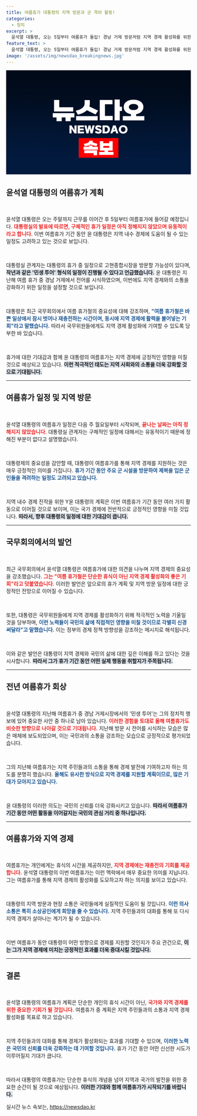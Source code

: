 ```yaml
---
title: 여름휴가 대통령의 지역 방문과 군 격려 활동!
categories:
  - 정치
excerpt: >
  윤석열 대통령, 오는 5일부터 여름휴가 돌입! 경남 거제 방문처럼 지역 경제 활성화를 위한 민생 투어도 예고. 자세한 일정이 기대되는 가운데, 대통령의 휴가가 어떤 변화를 불러올지 주목된다.
feature_text: >
  윤석열 대통령, 오는 5일부터 여름휴가 돌입! 경남 거제 방문처럼 지역 경제 활성화를 위한 민생 투어도 예고. 자세한 일정이 기대되는 가운데, 대통령의 휴가가 어떤 변화를 불러올지 주목된다.
image: '/assets/img/newsdao_breakingnews.jpg'
---
```


<p><img src="/assets/img/newsdao_breakingnews.jpg" alt="flaretime 속보" /></p>

<h2 data-ke-size="size26">윤석열 대통령의 여름휴가 계획</h2>

<p data-ke-size="size16">&nbsp;</p>

<p>윤석열 대통령은 오는 주말까지 근무를 이어간 후 5일부터 여름휴가에 들어갈 예정입니다. <b><span style="color: #ee2323;">대통령실의 발표에 따르면, 구체적인 휴가 일정은 아직 정해지지 않았으며 유동적이라고 합니다.</span></b> 이번 여름휴가 기간 동안 윤 대통령은 지역 내수 경제에 도움이 될 수 있는 일정도 고려하고 있는 것으로 보입니다.</p>

<p data-ke-size="size16">&nbsp;</p>

<p>대통령실 관계자는 대통령의 휴가 중 일정으로 고현종합시장을 방문할 가능성이 있다며, <b><span style="background-color: #21538527;">작년과 같은 '민생 투어' 형식의 일정이 진행될 수 있다고 언급했습니다.</span></b> 윤 대통령은 지난해 여름 휴가 중 경남 거제에서 전어를 시식하였으며, 이번에도 지역 경제와의 소통을 강화하기 위한 일정을 설정할 것으로 보입니다.</p>

<p data-ke-size="size16">&nbsp;</p>

<p>대통령은 최근 국무회의에서 여름 휴가철의 중요성에 대해 강조하며, <b><span style="color: #1a5490;">"여름 휴가철은 바쁜 일상에서 잠시 벗어나 재충전하는 시간이며, 동시에 지역 경제에 활력을 불어넣는 기회"라고 말했습니다.</span></b> 따라서 국무위원들에게도 지역 경제 활성화에 기여할 수 있도록 당부한 바 있습니다.</p>

<p data-ke-size="size16">&nbsp;</p>

<p>휴가에 대한 기대감과 함께 윤 대통령의 여름휴가는 지역 경제에 긍정적인 영향을 미칠 것으로 예상되고 있습니다. <b><span style="background-color: #21538527;">이런 적극적인 태도는 지역 사회와의 소통을 더욱 강화할 것으로 기대됩니다.</span></b></p>

<hr>

<h2 data-ke-size="size26">여름휴가 일정 및 지역 방문</h2>

<p data-ke-size="size16">&nbsp;</p>

<p>윤석열 대통령의 여름휴가 일정은 다음 주 월요일부터 시작되며, <b><span style="color: #ee2323;">끝나는 날짜는 아직 정해지지 않았습니다.</span></b> 대통령실 관계자는 구체적인 일정에 대해서는 유동적이기 때문에 정해진 부분이 없다고 설명했습니다. </p>

<p data-ke-size="size16">&nbsp;</p>

<p>대통령제의 중요성을 감안할 때, 대통령이 여름휴가를 통해 지역 경제를 지원하는 것은 매우 긍정적인 의미를 가집니다. <b><span style="color: #1a5490;">휴가 기간 동안 주요 군 시설을 방문하여 제복을 입은 군인들을 격려하는 일정도 고려되고 있습니다.</span></b></p>

<p data-ke-size="size16">&nbsp;</p>

<p>지역 내수 경제 진작을 위한 Y윤 대통령의 계획은 이번 여름휴가 기간 동안 여러 가지 활동으로 이어질 것으로 보이며, 이는 국가 경제에 전반적으로 긍정적인 영향을 미칠 것입니다. <b><span style="background-color: #21538527;">따라서, 향후 대통령의 일정에 대한 기대감이 큽니다.</span></b></p>

<hr>

<h2 data-ke-size="size26">국무회의에서의 발언</h2>

<p data-ke-size="size16">&nbsp;</p>

<p>최근 국무회의에서 윤석열 대통령은 여름휴가에 대한 의견을 나누며 지역 경제의 중요성을 강조했습니다. <b><span style="color: #ee2323;">그는 "여름 휴가철은 단순한 휴식이 아닌 지역 경제 활성화의 좋은 기회"라고 덧붙였습니다.</span></b> 이러한 발언은 앞으로의 휴가 계획 및 지역 방문 일정에 대한 긍정적인 전망으로 이어질 수 있습니다.</p>

<p data-ke-size="size16">&nbsp;</p>

<p>또한, 대통령은 국무위원들에게 지역 경제를 활성화하기 위해 적극적인 노력을 기울일 것을 당부하며, <b><span style="color: #1a5490;">이런 노력들이 국민의 삶에 직접적인 영향을 미칠 것이므로 각별히 신경 써달라"고 말했습니다.</span></b> 이는 정부의 경제 정책 방향성을 강조하는 메시지로 해석됩니다.</p>

<p data-ke-size="size16">&nbsp;</p>

<p>이와 같은 발언은 대통령이 지역 경제와 국민의 삶에 대한 깊은 이해를 하고 있다는 것을 시사합니다. <b><span style="background-color: #21538527;">따라서 그가 휴가 기간 동안 어떤 실제 행동을 취할지가 주목됩니다.</span></b></p>

<hr>

<h2 data-ke-size="size26">전년 여름휴가 회상</h2>

<p data-ke-size="size16">&nbsp;</p>

<p>윤석열 대통령의 지난해 여름휴가 중 경남 거제시장에서의 '민생 투어'는 그의 정치적 행보에 있어 중요한 사안 중 하나로 남아 있습니다. <b><span style="color: #ee2323;">이러한 경험을 토대로 올해 여름휴가도 비슷한 방향으로 나아갈 것으로 기대됩니다.</span></b> 지난해 방문 시 전어를 시식하는 모습은 많은 매체에 보도되었으며, 이는 국민과의 소통을 강조하는 모습으로 긍정적으로 평가되었습니다.</p>

<p data-ke-size="size16">&nbsp;</p>

<p>그의 지난해 여름휴가는 지역 주민들과의 소통을 통해 경제 발전에 기여하고자 하는 의도를 분명히 했습니다. <b><span style="color: #1a5490;">올해도 유사한 방식으로 지역 경제를 지원할 계획이므로, 많은 기대가 모아지고 있습니다.</span></b></p>

<p data-ke-size="size16">&nbsp;</p>

<p>윤 대통령의 이러한 의도는 국민의 신뢰를 더욱 강화시키고 있습니다. <b><span style="background-color: #21538527;">따라서 여름휴가 기간 동안 어떤 활동을 이어갈지는 국민의 관심 거리 중 하나입니다.</span></b></p>

<hr>

<h2 data-ke-size="size26">여름휴가와 지역 경제</h2>

<p data-ke-size="size16">&nbsp;</p>

<p>여름휴가는 개인에게는 휴식의 시간을 제공하지만, <b><span style="color: #ee2323;">지역 경제에는 재충전의 기회를 제공합니다.</span></b> 윤석열 대통령의 이번 여름휴가는 이런 맥락에서 매우 중요한 의미를 지닙니다. 그는 여름휴가를 통해 지역 경제의 활성화를 도모하고자 하는 의지를 보이고 있습니다.</p>

<p data-ke-size="size16">&nbsp;</p>

<p>대통령의 지역 방문과 현장 소통은 국민들에게 실질적인 도움이 될 것입니다. <b><span style="color: #1a5490;">이런 의사소통은 특히 소상공인에게 희망을 줄 수 있습니다.</span></b> 지역 주민들과의 대화를 통해 또 다시 지역 경제가 살아나는 계기가 될 수 있습니다.</p>

<p data-ke-size="size16">&nbsp;</p>

<p>이번 여름휴가 동안 대통령이 어떤 방향으로 경제를 지원할 것인지가 주요 관건으로, <b><span style="background-color: #21538527;">이는 그가 지역 경제에 미치는 긍정적인 효과를 더욱 증대시킬 것입니다.</span></b></p>

<hr>

<h2 data-ke-size="size26">결론</h2>

<p data-ke-size="size16">&nbsp;</p>

<p>윤석열 대통령의 여름휴가 계획은 단순한 개인의 휴식 시간이 아닌, <b><span style="color: #ee2323;">국가와 지역 경제를 위한 중요한 기회가 될 것입니다.</span></b> 여름휴가 중 계획은 지역 주민들과의 소통과 지역 경제 활성화를 목표로 하고 있습니다. </p>

<p data-ke-size="size16">&nbsp;</p>

<p>지역 주민들과의 대화를 통해 경제가 활성화되는 효과를 기대할 수 있으며, <b><span style="color: #1a5490;">이러한 노력은 국민의 신뢰를 더욱 강화하는 데 기여할 것입니다.</span></b> 휴가 기간 동안 어떤 신선한 시도가 이루어질지 기대가 큽니다.</p>

<p data-ke-size="size16">&nbsp;</p>

<p>따라서 대통령의 여름휴가는 단순한 휴식의 개념을 넘어 지역과 국가의 발전을 위한 중요한 순간이 될 것으로 예상됩니다. <b><span style="background-color: #21538527;">이러한 기대와 함께 여름휴가가 시작되기를 바랍니다.</span></b></p>
실시간 뉴스 속보는, <a href="https://newsdao.kr" rel="dofollow">https://newsdao.kr</a>


